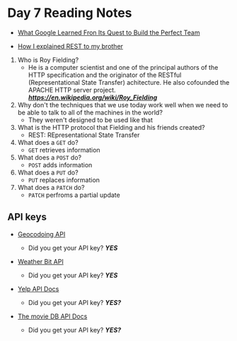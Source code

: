 # Day 7 Reading Notes

- [What Google Learned Fron Its Quest to Build the Perfect Team](<https://www.nytimes.com/2016/02/28/magazine/what-google-learned-from-its-quest-to-build-the-perfect-team.html>)

- [How I explained REST to my brother](<https://gist.github.com/brookr/5977550>)

1. Who is Roy Fielding?
    - He is a computer scientist and one of the principal authors of the HTTP specification and the originator of the RESTful (Representational State Transfer) achitecture. He also cofounded the APACHE HTTP server project. ***<https://en.wikipedia.org/wiki/Roy_Fielding>***
2. Why don't the techniques that we use today work well when we need to be able to talk to all of the machines in the world?
    - They weren't designed to be used like that
3. What is the HTTP protocol that Fielding and his friends created?
    - REST: REpresentational State Transfer
4. What does a `GET` do?
    - `GET` retrieves information
5. What does a `POST` do?
    - `POST` adds information
6. What does a `PUT` do?
    - `PUT` replaces information
7. What does a `PATCH` do?
    - `PATCH` perfroms a partial update

## API keys

- [Geocodoing API](<https://locationiq.com/>)

  - Did you get your API key? ***YES***

- [Weather Bit API](<https://www.weatherbit.io/>)

  - Did you get your API key? ***YES***

- [Yelp API Docs](<https://www.yelp.com/developers/documentation/v3/business_search>)

  - Did you get your API key? ***YES?***

- [The movie DB API Docs](<https://developers.themoviedb.org/3/getting-started/introduction>)

  - Did you get your API key? ***YES?***
